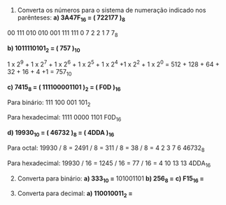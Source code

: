 1) Converta os números para o sistema de numeração indicado nos parênteses:
**a) 3A47F<sub>16</sub> = ( 722177 )<sub>8</sub>**

00 111 010 010 001 111 111
0 7 2 2 1 7 7<sub>8</sub> 

**b) 1011110101<sub>2</sub> = ( 757 )<sub>10</sub>**

1 x 2<sup>9</sup> + 1 x 2<sup>7</sup> + 1 x 2<sup>6</sup> + 1 x 2<sup>5</sup> + 1 x 2<sup>4</sup> +1 x 2<sup>2</sup> + 1 x 2<sup>0</sup> = 512 + 128 + 64 + 32 + 16 + 4 +1 = 
757<sub>10</sub>

**c) 7415<sub>8</sub> = ( 111100001101 )<sub>2</sub> = ( F0D )<sub>16</sub>**

Para binário:
111 100 001 101<sub>2</sub>

Para hexadecimal:
1111 0000 1101
F0D<sub>16</sub>

**d) 19930<sub>10</sub> = ( 46732 )<sub>8</sub> = ( 4DDA )<sub>16</sub>**

Para octal:
19930 / 8 = 2491 / 8 = 311 / 8 = 38 / 8 = 4
2                  3                7             6
46732<sub>8</sub>

Para hexadecimal:
19930 / 16 = 1245 / 16 = 77 / 16 = 4
10                  13                13
4DDA<sub>16</sub>

2) Converta para binário:
**a) 333<sub>10</sub> =** 101001101
**b) 256<sub>8</sub> =**
**c) F15<sub>16</sub> =** 

3) Converta para decimal:
**a) 110010011<sub>2</sub> =** 
